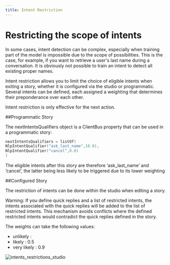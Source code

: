 ```yaml
---
title: Intent Restriction
---
```

# Restricting the scope of intents

In some cases, intent detection can be complex, especially when training part of the model is impossible due to the scope of possibilities.
This is the case, for example, if you want to retrieve a user's last name during a conversation. It is obviously not possible to train an intent to detect all existing proper names.

Intent restriction allows you to limit the choice of eligible intents when exiting a story, whether it is configured via the studio or programmatic. Several intents can be defined, each assigned a weighting that determines their preponderance over each other.

Intent restriction is only effective for the next action.

##Programmatic Story

The nextIntentsQualifiers object is a ClientBus property that can be used in a programmatic story:

```kotlin
nextIntentsQualifiers = listOf(
NlpIntentQualifier("ask_last_name",10.0),
NlpIntentQualifier("cancel",0.0)
)
```

The eligible intents after this story are therefore ‘ask_last_name’ and ‘cancel’, the latter being less likely to be triggered due to its lower weighting

##Configured Story

The restriction of intents can be done within the studio when editing a story.

Warning: If you define quick replies and a list of restricted intents, the intents associated with the quick replies will be added to the list of restricted intents.
This mechanism avoids conflicts where the defined restricted intents would contradict the quick replies defined in the story.

The weights can take the following values:
* unlikely :
* likely : 0.5
* very likely : 0.9

![intents_restrictions_studio](../../img/restricted_intents.png "Intents restrictions in a configured story")